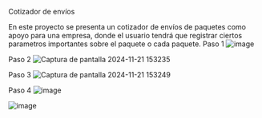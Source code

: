 Cotizador de envíos

En este proyecto se presenta un cotizador de envíos de paquetes como apoyo para una empresa, donde el usuario tendrá que registrar ciertos parametros importantes sobre el paquete o cada paquete.
Paso 1
![image](https://github.com/user-attachments/assets/457451e0-366e-4b97-8e89-ecd6c66280cc)

Paso 2
![Captura de pantalla 2024-11-21 153235](https://github.com/user-attachments/assets/ca1dc875-0388-46a3-8657-f0ff79263893)

Paso 3
![Captura de pantalla 2024-11-21 153249](https://github.com/user-attachments/assets/5fe23ba4-a837-45f8-8c27-216d53eef42e)

Paso 4
![image](https://github.com/user-attachments/assets/9b0acdf3-6e4c-4d89-af12-51449af1e595)

![image](https://github.com/user-attachments/assets/bd67a157-bc98-4c53-b4e7-b18f1ca3b061)

